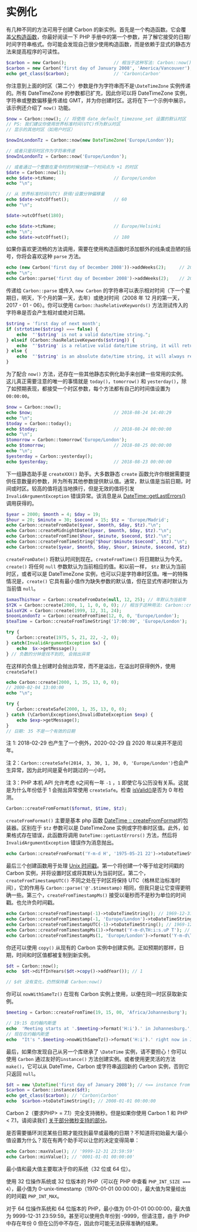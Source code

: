 # 实例化

有几种不同的方法可用于创建 Carbon 的新实例。首先是一个构造函数。它会覆盖[父构造函数](http://www.php.net/manual/en/datetime.construct.php)，你最好阅读一下 PHP 手册中的第一个参数，并了解它接受的日期/时间字符串格式。你可能会发现自己很少使用构造函数，而是依赖于显式的静态方法来提高程序的可读性。

```php
$carbon = new Carbon();                  // 相当于这种写法: Carbon::now()
$carbon = new Carbon('first day of January 2008', 'America/Vancouver');
echo get_class($carbon);                 // 'Carbon\Carbon'
```

你注意到上面的时区（第二个）参数是作为字符串而不是`\DateTimeZone` 实例传递的。所有 DateTimeZone 的参数都已扩充，因此你可以将 DateTimeZone 实例，字符串或整数偏移量传递给 GM​​T，并为你创建时区。这将在下一个示例中展示，该示例还介绍了 `now()` 功能。

```php
$now = Carbon::now(); // 将使用 date_default_timezone_set 设置的默认时区
// PS: 我们建议你使用世界标准时间(UTC)作为默认时区
// 显示的其他时区（如用户时区）

$nowInLondonTz = Carbon::now(new DateTimeZone('Europe/London'));

// 或者只是将时区作为字符串传递
$nowInLondonTz = Carbon::now('Europe/London');

// 或者通过一个整数在夏令时的时候创建一个时间点为 +1 的时区
$date = Carbon::now(1);
echo $date->tzName;                      // Europe/London
echo "\n";

// 从 世界标准时间(UTC) 获得/设置分钟偏移量
echo $date->utcOffset();                 // 60
echo "\n";

$date->utcOffset(180);

echo $date->tzName;                      // Europe/Helsinki
echo "\n";
echo $date->utcOffset();                 // 180
```

如果你喜欢更流畅的方法调用，需要在使用构造函数时添加额外的线条或丑陋的括号，你将会喜欢这种 `parse` 方法。

```php
echo (new Carbon('first day of December 2008'))->addWeeks(2);     // 2008-12-15 00:00:00
echo "\n";
echo Carbon::parse('first day of December 2008')->addWeeks(2);    // 2008-12-15 00:00:00
```

传递给 `Carbon::parse` 或传入 `new Carbon` 的字符串可以表示相对时间（下一个星期日，明天，下个月的第一天，去年）或绝对时间（2008 年 12 月的第一天，2017 - 01 - 06）。你可以使用 `Carbon::hasRelativeKeywords()` 方法测试传入的字符串是否会产生相对或绝对日期。

```php
$string = 'first day of next month';
if (strtotime($string) === false) {
    echo  "'$string' is not a valid date/time string.";
} elseif (Carbon::hasRelativeKeywords($string)) {
    echo  "'$string' is a relative valid date/time string, it will returns different dates depending on the current date.";
} else {
    echo  "'$string' is an absolute date/time string, it will always returns the same date.";
}
```

为了配合 `now()` 方法，还存在一些其他静态实例化助手来创建一些常用的实例。这儿真正需要注意的唯一的事情就是 `today()`，`tomorrow()` 和 `yesterday()`，除了如预期表现，都接受一个时区参数，每个方法都有自己的时间值设置为 `00:00:00`。

```php
$now = Carbon::now();
echo $now;                               // 2018-08-24 14:40:29
echo "\n";
$today = Carbon::today();
echo $today;                             // 2018-08-24 00:00:00
echo "\n";
$tomorrow = Carbon::tomorrow('Europe/London');
echo $tomorrow;                          // 2018-08-25 00:00:00
echo "\n";
$yesterday = Carbon::yesterday();
echo $yesterday;                         // 2018-08-23 00:00:00
```

下一组静态助手是 `createXXX()` 助手。大多数静态 `create` 函数允许你根据需要提供任意数量的参数，并为所有其他参数提供默认值。通常，默认值是当前日期，时间或时区。较高的值将适当地换行，但是无效的值将引发`InvalidArgumentException` 错误异常。该消息是从 [DateTime::getLastErrors()](http://php.net/manual/en/datetime.getlasterrors.php) 调用获得的。

```php
$year = 2000; $month = 4; $day = 19;
$hour = 20; $minute = 30; $second = 15; $tz = 'Europe/Madrid';
echo Carbon::createFromDate($year, $month, $day, $tz)."\n";
echo Carbon::createMidnightDate($year, $month, $day, $tz)."\n";
echo Carbon::createFromTime($hour, $minute, $second, $tz)."\n";
echo Carbon::createFromTimeString("$hour:$minute:$second", $tz)."\n";
echo Carbon::create($year, $month, $day, $hour, $minute, $second, $tz)."\n";
```

`createFromDate()` 将默认时间到现在。`createFromTime()` 将日期默认为今天。`create()` 将任何 `null` 参数默认为当前相应的值。和以前一样， `$tz` 默认为当前时区，或者可以是 DateTimeZone 实例，也可以只是字符串时区值。唯一的特殊情况是，`create()` 它具有最小值作为缺失参数的默认值，但在显式传递时默认为当前值 `null`。

```php
$xmasThisYear = Carbon::createFromDate(null, 12, 25); // 年默认为当前年
$Y2K = Carbon::create(2000, 1, 1, 0, 0, 0); // 相当于这种用法: Carbon::createMidnightDate(2000, 1, 1)  
$alsoY2K = Carbon::create(1999, 12, 31, 24); 
$noonLondonTz = Carbon::createFromTime(12, 0, 0, 'Europe/London'); 
$teaTime = Carbon::createFromTimeString('17:00:00', 'Europe/London'); 

try { 
    Carbon::create(1975, 5, 21, 22, -2, 0); 
} catch(InvalidArgumentException $x) { 
    echo  $x->getMessage(); 
} // 负数的分钟是找不到的, 会抛出异常
```

在这样的负值上创建时会抛出异常，而不是溢出，在溢出时获得例外，使用 `createSafe()`

```php
echo Carbon::create(2000, 1, 35, 13, 0, 0);
// 2000-02-04 13:00:00
echo "\n";

try {
    Carbon::createSafe(2000, 1, 35, 13, 0, 0);
} catch (\Carbon\Exceptions\InvalidDateException $exp) {
    echo $exp->getMessage();
}
// 日期: 35 不是一个有效的日期
```

注 1: 2018-02-29 也产生了一个例外，2020-02-29 自 2020 年以来并不是闰年。

注 2：`Carbon::createSafe(2014, 3, 30, 1, 30, 0, 'Europe/London')`也会产生异常，因为此时间是夏令时跳过的一小时。

注 3：PHP 本机 API 允许考虑 `0`之间有一年 `-1` ，`1` 即使它与公历没有关系。这就是为什么年份低于 1 会抛出异常使用 `createSafe`。检查 [isValid()](https://carbon.nesbot.com/docs/#doc-method-Carbon-isValid)是否为 0 年检测。

```php
Carbon::createFromFormat($format, $time, $tz);
```

`createFromFormat()` 主要是基本 php 函数 [DateTime :: createFromFormat](http://php.net/manual/en/datetime.createfromformat.php)的包装器。区别在于 `$tz` 参数可以是 DateTimeZone 实例或字符串时区值。此外，如果格式存在错误，此函数将调用 `DateTime::getLastErrors()` 方法，然后将`InvalidArgumentException` 错误作为消息抛出。

```php
echo Carbon::createFromFormat('Y-m-d H', '1975-05-21 22')->toDateTimeString(); // 1975-05-21 22:00:00
```

最后三个创建函数用于处理 [Unix 时间戳](http://en.wikipedia.org/wiki/Unix_time)。第一个将创建一个等于给定时间戳的 Carbon 实例，并将设置时区或将其默认为当前时区。第二个，`createFromTimestampUTC()` 不同之处在于时区将保持 UTC（格林尼治标准时间），它的作用与 `Carbon::parse('@'.$timestamp)` 相同，但我只是让它变得更明确一些。第三个，`createFromTimestampMs()` 接受以毫秒而不是秒为单位的时间戳。也允许负时间戳。

```php
echo Carbon::createFromTimestamp(-1)->toDateTimeString(); // 1969-12-31 23:59:59
echo Carbon::createFromTimestamp(-1, 'Europe/London')->toDateTimeString(); // 1970-01-01 00:59:59  
echo Carbon::createFromTimestampUTC(-1)->toDateTimeString(); // 1969-12-31 23:59:59  
echo Carbon::createFromTimestampMs(1)->format('Y-m-d\TH:i:s.uP T'); // 1970-01-01T00:00:00.001000+00:00 UTC  
echo Carbon::createFromTimestampMs(1, 'Europe/London')->format('Y-m-d\TH:i:s.uP T'); // 1970-01-01T01:00:00.001000+01:00 BST
```

你还可以使用 `copy()` 从现有的 Carbon 实例中创建实例。正如预期的那样，日期，时间和时区值都被复制到新实例。

```php
$dt = Carbon::now(); 
echo  $dt->diffInYears($dt->copy()->addYear()); // 1  

// $dt 没有变化，仍然保持着 Carbon:now()
```

你可以 `nowWithSameTz()` 在现有 Carbon 实例上使用，以便在同一时区获取新实例。

```php
$meeting = Carbon::createFromTime(19, 15, 00, 'Africa/Johannesburg'); 

// 19:15 在约翰内斯堡 
echo  'Meeting starts at '.$meeting->format('H:i').' in Johannesburg.'; // 会议于 19:15 在约翰内斯堡开始。
// 现在在约翰内斯堡
echo  "It's ".$meeting->nowWithSameTz()->format('H:i').' right now in Johannesburg.'; // 现在是在约翰内斯堡的 16:40。
```

最后，如果你发现自己从另一个库继承了 `\DateTime` 实例，请不要担心！你可以使用 `Carbon` 通过友好的`instance()` 方法创建实例。或者使用更灵活的方法 `make()`，它可以从 DateTime，Carbon 或字符串返回新的 Carbon 实例，否则它只返回 `null`。

```php
$dt = new \DateTime('first day of January 2008'); // <== instance from another API
$carbon = Carbon::instance($dt);
echo get_class($carbon); // 'Carbon\Carbon'  
echo  $carbon->toDateTimeString(); // 2008-01-01 00:00:00
```

Carbon 2（要求PHP> = 7.1）完全支持微秒。但是如果你使用 Carbon 1 和 PHP < 7.1，请阅读我们 [关于部分微秒支持的部分](https://carbon.nesbot.com/docs/#partial-microseconds-support-v1)。

是否需要循环浏览某些日期才能找到最早或最晚的日期？不知道将初始最大/最小值设置为什么？现在有两个助手可以让您的决定变得简单：

```php
echo Carbon::maxValue(); // '9999-12-31 23:59:59'  
echo Carbon::minValue(); // '0001-01-01 00:00:00'
```

最小值和最大值主要取决于你的系统（32 位或 64 位）。

使用 32 位操作系统或 32 位版本的 PHP（可以在 PHP 中查看 `PHP_INT_SIZE === 4`），最小值为 0-unix-timestamp（1970-01-01 00:00:00），最大值为常量给出的时间戳 `PHP_INT_MAX`。

对于 64 位操作系统和 64 位版本的 PHP，最小值为 01-01-01 00:00:00，最大值为 9999-12-31 23:59:59。甚至可以使用负年份到 -9999，但请注意，由于 PHP 中存在年份 0 但在公历中不存在，因此你可能无法获得准确的结果。

